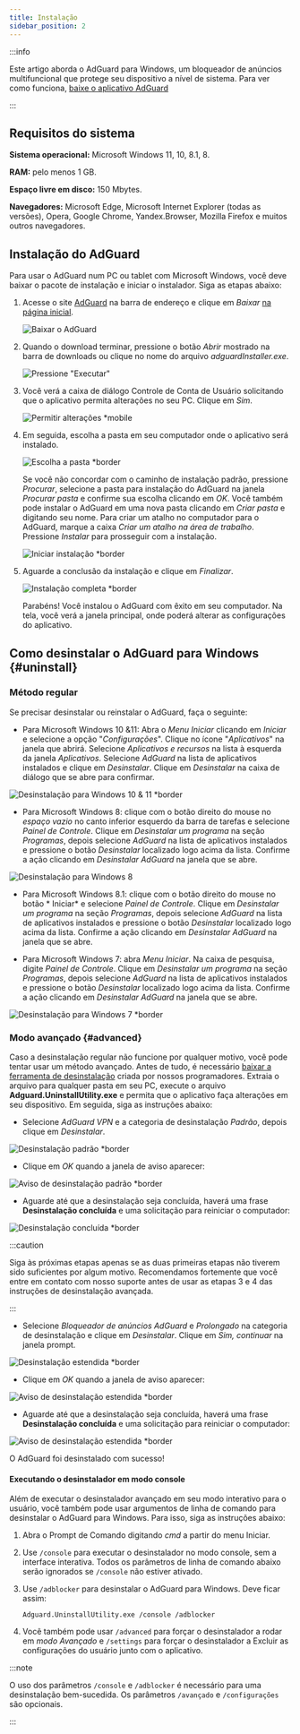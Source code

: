 ```yaml
---
title: Instalação
sidebar_position: 2
---
```


:::info

Este artigo aborda o AdGuard para Windows, um bloqueador de anúncios multifuncional que protege seu dispositivo a nível de sistema. Para ver como funciona, [baixe o aplicativo AdGuard](https://agrd.io/download-kb-adblock)

:::

## Requisitos do sistema

**Sistema operacional:** Microsoft Windows 11, 10, 8.1, 8.

**RAM:** pelo menos 1 GB.

**Espaço livre em disco:** 150 Mbytes.

**Navegadores:** Microsoft Edge, Microsoft Internet Explorer (todas as versões), Opera, Google Chrome, Yandex.Browser, Mozilla Firefox e muitos outros navegadores.

## Instalação do AdGuard

Para usar o AdGuard num PC ou tablet com Microsoft Windows, você deve baixar o pacote de instalação e iniciar o instalador. Siga as etapas abaixo:

1. Acesse o site [AdGuard](http://adguard.com) na barra de endereço e clique em *Baixar* [na página inicial](https://adguard.com/download.html?auto=1).

   ![Baixar o AdGuard](https://cdn.adtidy.org/content/kb/ad_blocker/windows/installation/download-from-website.png)

2. Quando o download terminar, pressione o botão *Abrir* mostrado na barra de downloads ou clique no nome do arquivo *adguardInstaller.exe*.

   ![Pressione "Executar"](https://cdn.adtidy.org/content/kb/ad_blocker/windows/installation/click-download.png)

3. Você verá a caixa de diálogo Controle de Conta de Usuário solicitando que o aplicativo permita alterações no seu PC. Clique em *Sim*.

   ![Permitir alterações *mobile](https://cdn.adtidy.org/content/kb/ad_blocker/windows/installation/allow-changes.png)

4. Em seguida, escolha a pasta em seu computador onde o aplicativo será instalado.

   ![Escolha a pasta *border](https://cdn.adtidy.org/content/kb/ad_blocker/windows/installation/install-wizard.png)

   Se você não concordar com o caminho de instalação padrão, pressione *Procurar*, selecione a pasta para instalação do AdGuard na janela *Procurar pasta* e confirme sua escolha clicando em *OK*. Você também pode instalar o AdGuard em uma nova pasta clicando em *Criar pasta* e digitando seu nome. Para criar um atalho no computador para o AdGuard, marque a caixa *Criar um atalho na área de trabalho*. Pressione *Instalar* para prosseguir com a instalação.

   ![Iniciar instalação *border](https://cdn.adtidy.org/content/kb/ad_blocker/windows/installation/start-install.png)

5. Aguarde a conclusão da instalação e clique em *Finalizar*.

   ![Instalação completa *border](https://cdn.adtidy.org/content/kb/ad_blocker/windows/installation/finish-install.png)

   Parabéns! Você instalou o AdGuard com êxito em seu computador. Na tela, você verá a janela principal, onde poderá alterar as configurações do aplicativo.

## Como desinstalar o AdGuard para Windows {#uninstall}

### Método regular

Se precisar desinstalar ou reinstalar o AdGuard, faça o seguinte:

- Para Microsoft Windows 10 &11: Abra o *Menu Iniciar* clicando em *Iniciar* e selecione a opção "*Configurações*". Clique no ícone "*Aplicativos*" na janela que abrirá. Selecione *Aplicativos e recursos* na lista à esquerda da janela *Aplicativos*. Selecione *AdGuard* na lista de aplicativos instalados e clique em *Desinstalar*. Clique em *Desinstalar* na caixa de diálogo que se abre para confirmar.

![Desinstalação para Windows 10 & 11 *border](https://cdn.adtidy.org/content/kb/ad_blocker/windows/installation/win10-uninstall.png)

- Para Microsoft Windows 8: clique com o botão direito do mouse no *espaço vazio* no canto inferior esquerdo da barra de tarefas e selecione *Painel de Controle*. Clique em *Desinstalar um programa* na seção *Programas*, depois selecione *AdGuard* na lista de aplicativos instalados e pressione o botão *Desinstalar* localizado logo acima da lista. Confirme a ação clicando em *Desinstalar AdGuard* na janela que se abre.

![Desinstalação para Windows 8](https://cdn.adtidy.org/content/kb/ad_blocker/windows/installation/win8-uninstall.png)

- Para Microsoft Windows 8.1: clique com o botão direito do mouse no botão * Iniciar* e selecione *Painel de Controle*. Clique em *Desinstalar um programa* na seção *Programas*, depois selecione *AdGuard* na lista de aplicativos instalados e pressione o botão *Desinstalar* localizado logo acima da lista. Confirme a ação clicando em *Desinstalar AdGuard* na janela que se abre.

- Para Microsoft Windows 7: abra *Menu Iniciar*. Na caixa de pesquisa, digite *Painel de Controle*. Clique em *Desinstalar um programa* na seção *Programas*, depois selecione *AdGuard* na lista de aplicativos instalados e pressione o botão *Desinstalar* localizado logo acima da lista. Confirme a ação clicando em *Desinstalar AdGuard* na janela que se abre.

![Desinstalação para Windows 7 *border](https://cdn.adtidy.org/content/kb/ad_blocker/windows/installation/win7-uninstall.png)

### Modo avançado {#advanced}

Caso a desinstalação regular não funcione por qualquer motivo, você pode tentar usar um método avançado. Antes de tudo, é necessário [baixar a ferramenta de desinstalação](https://cdn.adtidy.org/distr/windows/Uninstall_Utility.zip) criada por nossos programadores. Extraia o arquivo para qualquer pasta em seu PC, execute o arquivo **Adguard.UninstallUtility.exe** e permita que o aplicativo faça alterações em seu dispositivo. Em seguida, siga as instruções abaixo:

- Selecione *AdGuard VPN* e a categoria de desinstalação *Padrão*, depois clique em *Desinstalar*.

![Desinstalação padrão *border](https://cdn.adtidy.org/content/kb/ad_blocker/windows/installation/ab_standard.jpg)

- Clique em *OK* quando a janela de aviso aparecer:

![Aviso de desinstalação padrão *border](https://cdn.adtidy.org/content/kb/ad_blocker/windows/installation/ab_extended_warning.jpg)

- Aguarde até que a desinstalação seja concluída, haverá uma frase **Desinstalação concluída** e uma solicitação para reiniciar o computador:

![Desinstalação concluída *border](https://cdn.adtidy.org/content/kb/ad_blocker/windows/installation/ab_standard_complete.jpg)

:::caution

Siga às próximas etapas apenas se as duas primeiras etapas não tiverem sido suficientes por algum motivo. Recomendamos fortemente que você entre em contato com nosso suporte antes de usar as etapas 3 e 4 das instruções de desinstalação avançada.

:::

- Selecione *Bloqueador de anúncios AdGuard* e *Prolongado* na categoria de desinstalação e clique em *Desinstalar*. Clique em *Sim, continuar* na janela prompt.

![Desinstalação estendida *border](https://cdn.adtidy.org/content/kb/ad_blocker/windows/installation/ab_extended.jpg)

- Clique em *OK* quando a janela de aviso aparecer:

![Aviso de desinstalação estendida *border](https://cdn.adtidy.org/content/kb/ad_blocker/windows/installation/ab_extended_warning.jpg)

- Aguarde até que a desinstalação seja concluída, haverá uma frase **Desinstalação concluída** e uma solicitação para reiniciar o computador:

![Aviso de desinstalação estendida *border](https://cdn.adtidy.org/content/kb/ad_blocker/windows/installation/ab_extended_complete.jpg)

O AdGuard foi desinstalado com sucesso!

#### Executando o desinstalador em modo console

Além de executar o desinstalador avançado em seu modo interativo para o usuário, você também pode usar argumentos de linha de comando para desinstalar o AdGuard para Windows. Para isso, siga as instruções abaixo:

1. Abra o Prompt de Comando digitando *cmd* a partir do menu Iniciar.
2. Use `/console` para executar o desinstalador no modo console, sem a interface interativa. Todos os parâmetros de linha de comando abaixo serão ignorados se `/console` não estiver ativado.
3. Use `/adblocker` para desinstalar o AdGuard para Windows. Deve ficar assim:

   `Adguard.UninstallUtility.exe /console /adblocker`

4. Você também pode usar `/advanced` para forçar o desinstalador a rodar em *modo Avançado* e `/settings` para forçar o desinstalador a Excluir as configurações do usuário junto com o aplicativo.

:::note

O uso dos parâmetros `/console` e `/adblocker` é necessário para uma desinstalação bem-sucedida. Os parâmetros `/avançado` e `/configurações` são opcionais.

:::
